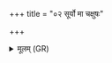 +++
title = "०२ सूर्यो मा चक्षुषः"

+++
<details><summary>मूलम् (GR)</summary>

+++(PSK 20.21.2)+++सूर्यो मा चक्षुषः पातु  
बृहस्पतिर् वाचः सोमो राजा सभायाः ।  
इन्द्रो वो दृशे भवामि ॥
</details>